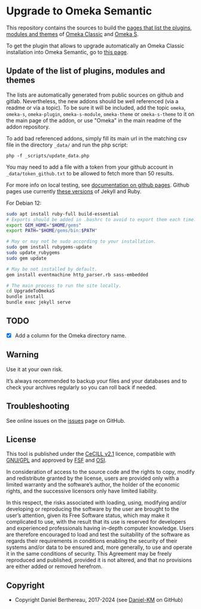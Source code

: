 Upgrade to Omeka Semantic
=========================

This repository contains the sources to build the [pages that list the plugins,
modules and themes] of [Omeka Classic] and [Omeka S].

To get the plugin that allows to upgrade automatically an Omeka Classic
installation into Omeka Semantic, go to [this page].


Update of the list of plugins, modules and themes
-------------------------------------------------

The lists are automatically generated from public sources on github and gitlab.
Nevertheless, the new addons should be well referenced (via a readme or via a
topic). To be sure it will be included, add the topic `omeka`, `omeka-s`,
`omeka-plugin`, `omeka-s-module`, `omeka-theme` or `omeka-s-theme` to it on the
main page of the addon, or use "Omeka" in the main readme of the addon
repository.

To add bad referenced addons, simply fill its main url in the matching csv file
in the directory `_data/` and run the php script:

```
php -f _scripts/update_data.php
```

You may need to add a file with a token from your github account in `_data/token_github.txt`
to be allowed to fetch more than 50 results.

For more info on local testing, see [documentation on github pages].
Github pages use currently [these versions] of Jekyll and Ruby.

For Debian 12:

```sh
sudo apt install ruby-full build-essential
# Exports should be added in .bashrc to avoid to export them each time.
export GEM_HOME="$HOME/gems"
export PATH="$HOME/gems/bin:$PATH"

# May or may not be sudo according to your installation.
sudo gem install rubygems-update
sudo update_rubygems
sudo gem update

# May be not installed by default.
gem install eventmachine http_parser.rb sass-embedded

# The main process to run the site locally.
cd UpgradeToOmekaS
bundle install
bundle exec jekyll serve
```


TODO
----

- [x] Add a column for the Omeka directory name.


Warning
-------

Use it at your own risk.

It’s always recommended to backup your files and your databases and to check
your archives regularly so you can roll back if needed.


Troubleshooting
---------------

See online issues on the [issues] page on GitHub.


License
-------

This tool is published under the [CeCILL v2.1] licence, compatible with
[GNU/GPL] and approved by [FSF] and [OSI].

In consideration of access to the source code and the rights to copy, modify and
redistribute granted by the license, users are provided only with a limited
warranty and the software’s author, the holder of the economic rights, and the
successive licensors only have limited liability.

In this respect, the risks associated with loading, using, modifying and/or
developing or reproducing the software by the user are brought to the user’s
attention, given its Free Software status, which may make it complicated to use,
with the result that its use is reserved for developers and experienced
professionals having in-depth computer knowledge. Users are therefore encouraged
to load and test the suitability of the software as regards their requirements
in conditions enabling the security of their systems and/or data to be ensured
and, more generally, to use and operate it in the same conditions of security.
This Agreement may be freely reproduced and published, provided it is not
altered, and that no provisions are either added or removed herefrom.


Copyright
---------

* Copyright Daniel Berthereau, 2017-2024 (see [Daniel-KM] on GitHub)


[pages that list the plugins, modules and themes]: https://daniel-km.github.io/UpgradeToOmekaS/
[Omeka Classic]: https://omeka.org/classic
[Omeka S]: https://omeka.org/s
[this page]: https://github.com/Daniel-KM/Omeka-plugin-UpgradeToOmekaS
[documentation on github pages]: https://docs.github.com/en/pages/setting-up-a-github-pages-site-with-jekyll/testing-your-github-pages-site-locally-with-jekyll
[these versions]: https://pages.github.com/versions/
[issues]: https://github.com/Daniel-KM/UpgradeToOmekaS/issues
[CeCILL v2.1]: https://www.cecill.info/licences/Licence_CeCILL_V2.1-en.html
[GNU/GPL]: https://www.gnu.org/licenses/gpl-3.0.html
[FSF]: https://www.fsf.org
[OSI]: http://opensource.org
[Daniel-KM]: https://github.com/Daniel-KM "Daniel Berthereau"

